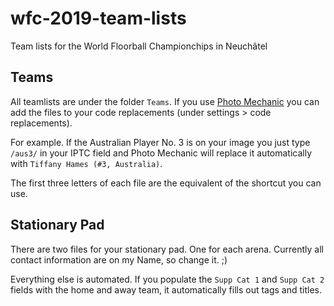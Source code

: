 # wfc-2019-team-lists
Team lists for the World Floorball Championchips in Neuchâtel

## Teams

All teamlists are under the folder `Teams`. If you use [Photo Mechanic](https://store.camerabits.com/products/photo-mechanic-6) you can add the files to your code replacements (under settings > code replacements). 

For example. If the Australian Player No. 3 is on your image you just type `/aus3/` in your IPTC field and Photo Mechanic will replace it automatically with `Tiffany Hames (#3, Australia)`.

The first three letters of each file are the equivalent of the shortcut you can use.

## Stationary Pad

There are two files for your stationary pad. One for each arena. Currently all contact information are on my Name, so change it. ;)

Everything else is automated. If you populate the `Supp Cat 1` and `Supp Cat 2` fields with the home and away team, it automatically fills out tags and titles.